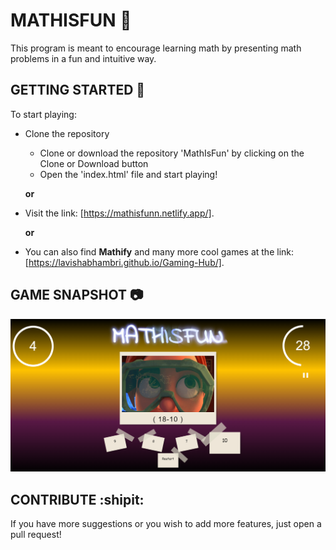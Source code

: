# MATHISFUN :1234:
This program is meant to encourage learning math by presenting math problems in a fun and intuitive way.

## GETTING STARTED :pencil:
To start playing:
  - Clone the repository 
    - Clone or download the repository 'MathIsFun' by clicking on the Clone or Download button
    - Open the 'index.html' file and start playing!
    
    **or**

  - Visit the link: [https://mathisfunn.netlify.app/].
    
    **or**

- You can also find **Mathify** and many more cool games at the link: 
  [https://lavishabhambri.github.io/Gaming-Hub/].


## GAME SNAPSHOT :camera:
![MathIsFun](images/MathIsFun.PNG)


## CONTRIBUTE :shipit:
If you have more suggestions or you wish to add more features, just open a pull request!

